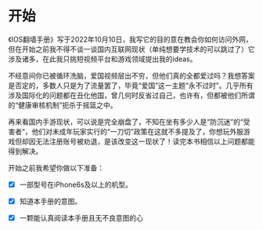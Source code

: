 # 开始
《IOS翻墙手册》写于2022年10月10日，我写它的目的意在教会你如何访问外网，但在开始之前我不得不谈一谈国内互联网现状（单纯想要学技术的可以跳过了）它涉及诸多，在此我只挑短视频平台和游戏领域提出我的ideas。

不经意间你已被循环洗脑，爱国视频层出不穷，但他们真的全都爱过吗？我想答案是否定的，多数人只是为了流量罢了，毕竟“爱国”这一主题“永不过时”。几乎所有涉及国际化的问题都在丑化他国，曾几何时反省过自己，也许有，但都被他们所谓的“健康审核机制”扼杀于摇篮之中。

再来看国内手游现状，可以说是完全崩盘了，不知在坐有多少人是“防沉迷”的“受害者”，他们对未成年玩家实行的“一刀切”政策在这就不多提及了，你想玩外服游戏但却因无法注册账号被劝退，是该改变这一现状了！读完本书相信以上问题都能得到解决。

开始之前我希望你做以下准备：

* [x] 一部型号在iPhone6s及以上的机型。
* [x] 知道本手册的意图。
* [x] 一颗能认真阅读本手册且无不良意图的心



